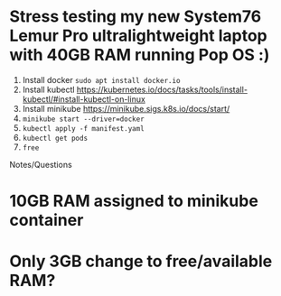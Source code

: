 # Stress testing my new System76 Lemur Pro ultralightweight laptop with 40GB RAM running Pop OS :)
1. Install docker `sudo apt install docker.io`
2. Install kubectl https://kubernetes.io/docs/tasks/tools/install-kubectl/#install-kubectl-on-linux
3. Install minikube https://minikube.sigs.k8s.io/docs/start/
4. `minikube start --driver=docker`
5. `kubectl apply -f manifest.yaml`
6. `kubectl get pods`
7.  `free`

Notes/Questions
# 10GB RAM assigned to minikube container
# Only 3GB change to free/available RAM?